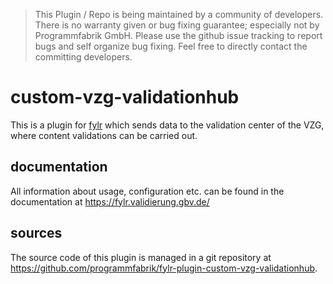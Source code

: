 > This Plugin / Repo is being maintained by a community of developers.
There is no warranty given or bug fixing guarantee; especially not by
Programmfabrik GmbH. Please use the github issue tracking to report bugs
and self organize bug fixing. Feel free to directly contact the committing
developers.

# custom-vzg-validationhub

This is a plugin for [fylr](https://documentation.fylr.cloud/docs) which sends data to the validation center of the VZG, where content validations can be carried out.

## documentation
All information about usage, configuration etc. can be found in the documentation at <https://fylr.validierung.gbv.de/>

## sources

The source code of this plugin is managed in a git repository at <https://github.com/programmfabrik/fylr-plugin-custom-vzg-validationhub>.

